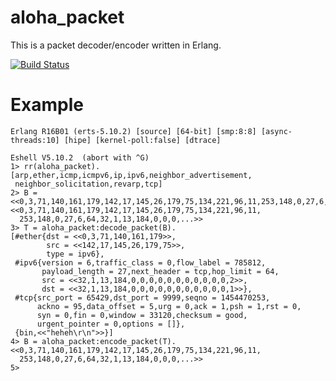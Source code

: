 aloha_packet
============

This is a packet decoder/encoder written in Erlang.

[![Build Status](https://travis-ci.org/yamt/aloha_packet.png?branch=master)](https://travis-ci.org/yamt/aloha_packet)

Example
=======

    Erlang R16B01 (erts-5.10.2) [source] [64-bit] [smp:8:8] [async-threads:10] [hipe] [kernel-poll:false] [dtrace]

    Eshell V5.10.2  (abort with ^G)
    1> rr(aloha_packet).
    [arp,ether,icmp,icmpv6,ip,ipv6,neighbor_advertisement,
     neighbor_solicitation,revarp,tcp]
    2> B = <<0,3,71,140,161,179,142,17,145,26,179,75,134,221,96,11,253,148,0,27,6,64,32,1,13,184,0,0,0,0,0,0,0,0,0,0,0,2,32,1,13,184,0,0,0,0,0,0,0,0,0,0,0,1,255,149,39,15,86,177,116,109,0,0,0,95,80,24,129,96,157,245,0,0,104,101,104,101,104,13,10>>.
    <<0,3,71,140,161,179,142,17,145,26,179,75,134,221,96,11,
      253,148,0,27,6,64,32,1,13,184,0,0,0,...>>
    3> T = aloha_packet:decode_packet(B).
    [#ether{dst = <<0,3,71,140,161,179>>,
            src = <<142,17,145,26,179,75>>,
            type = ipv6},
     #ipv6{version = 6,traffic_class = 0,flow_label = 785812,
           payload_length = 27,next_header = tcp,hop_limit = 64,
           src = <<32,1,13,184,0,0,0,0,0,0,0,0,0,0,0,2>>,
           dst = <<32,1,13,184,0,0,0,0,0,0,0,0,0,0,0,1>>},
     #tcp{src_port = 65429,dst_port = 9999,seqno = 1454470253,
          ackno = 95,data_offset = 5,urg = 0,ack = 1,psh = 1,rst = 0,
          syn = 0,fin = 0,window = 33120,checksum = good,
          urgent_pointer = 0,options = []},
     {bin,<<"heheh\r\n">>}]
    4> B = aloha_packet:encode_packet(T).
    <<0,3,71,140,161,179,142,17,145,26,179,75,134,221,96,11,
      253,148,0,27,6,64,32,1,13,184,0,0,0,...>>
    5> 

